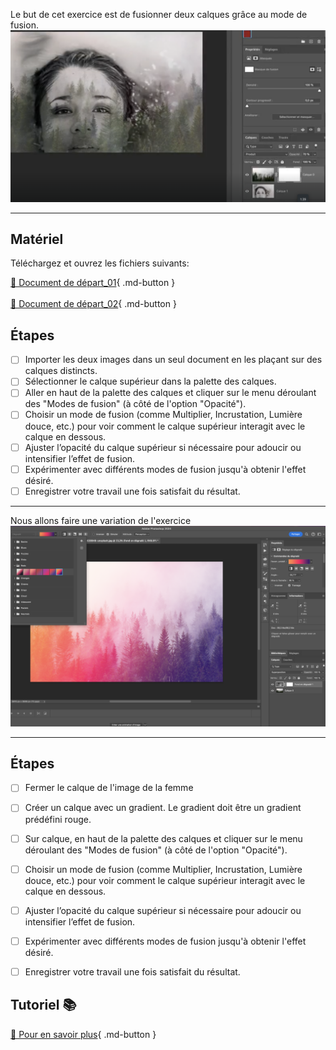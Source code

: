 
<style>.md-footer{display:none;}</style>
<style>.md-Headher{display:none;}</style>
Le but de cet exercice est de fusionner deux calques grâce au mode de fusion.
![](../assets/image/12_mode_fusion.png)
***

## Matériel

Téléchargez et ouvrez les fichiers suivants:

[📁 Document de départ_01](../assets/image/12_lucho-renolfi-gyRxYFlxI-Q-unsplash.jpg){ .md-button }   <br>   
[📁 Document de départ_02](../assets/image/12_john-westrock-638048-unsplash.jpg){ .md-button }   <br>

## Étapes

- [ ] Importer les deux images dans un seul document en les plaçant sur des calques distincts.
- [ ] Sélectionner le calque supérieur dans la palette des calques.
- [ ] Aller en haut de la palette des calques et cliquer sur le menu déroulant des "Modes de fusion" (à côté de l'option "Opacité").
- [ ] Choisir un mode de fusion (comme Multiplier, Incrustation, Lumière douce, etc.) pour voir comment le calque supérieur interagit avec le calque en dessous.
- [ ] Ajuster l’opacité du calque supérieur si nécessaire pour adoucir ou intensifier l’effet de fusion.
- [ ] Expérimenter avec différents modes de fusion jusqu'à obtenir l'effet désiré.
- [ ] Enregistrer votre travail une fois satisfait du résultat.

***
Nous allons faire une variation de l'exercice 
![](../assets/image/12_mode_fusion_gradient.png)
***

## Étapes

- [ ] Fermer le calque de l'image de la femme
- [ ] Créer un calque avec un gradient. Le gradient doit être un gradient prédéfini rouge.
- [ ] Sur calque, en haut de la palette des calques et cliquer sur le menu déroulant des "Modes de fusion" (à côté de l'option "Opacité").
- [ ] Choisir un mode de fusion (comme Multiplier, Incrustation, Lumière douce, etc.) pour voir comment le calque supérieur interagit avec le calque en dessous.
- [ ] Ajuster l’opacité du calque supérieur si nécessaire pour adoucir ou intensifier l’effet de fusion.
- [ ] Expérimenter avec différents modes de fusion jusqu'à obtenir l'effet désiré.
- [ ] Enregistrer votre travail une fois satisfait du résultat.


## Tutoriel 📚

[📖 Pour en savoir plus](https://cmontmorency365-my.sharepoint.com/:v:/g/personal/flpilote_cmontmorency_qc_ca/Ec_kskJqT0ZGhEajpRFLEfQBVRRq-sWtWILnrIDRO9ia6A?nav=eyJyZWZlcnJhbEluZm8iOnsicmVmZXJyYWxBcHAiOiJPbmVEcml2ZUZvckJ1c2luZXNzIiwicmVmZXJyYWxBcHBQbGF0Zm9ybSI6IldlYiIsInJlZmVycmFsTW9kZSI6InZpZXciLCJyZWZlcnJhbFZpZXciOiJNeUZpbGVzTGlua0NvcHkifX0&e=eOqsel){ .md-button }   <br>
